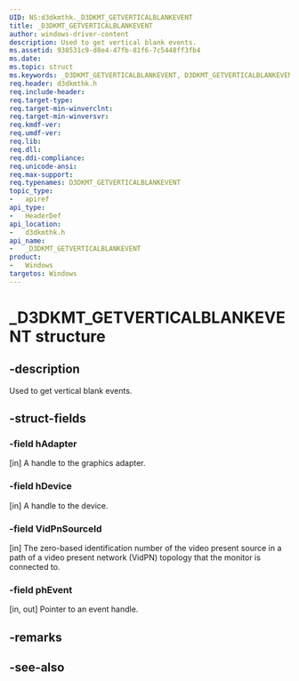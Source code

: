 ```yaml
---
UID: NS:d3dkmthk._D3DKMT_GETVERTICALBLANKEVENT
title: _D3DKMT_GETVERTICALBLANKEVENT
author: windows-driver-content
description: Used to get vertical blank events.
ms.assetid: 938531c9-d8e4-47fb-81f6-7c5448ff3fb4
ms.date: 
ms.topic: struct
ms.keywords: _D3DKMT_GETVERTICALBLANKEVENT, D3DKMT_GETVERTICALBLANKEVENT, 
req.header: d3dkmthk.h
req.include-header:
req.target-type:
req.target-min-winverclnt:
req.target-min-winversvr:
req.kmdf-ver:
req.umdf-ver:
req.lib:
req.dll:
req.ddi-compliance:
req.unicode-ansi:
req.max-support:
req.typenames: D3DKMT_GETVERTICALBLANKEVENT
topic_type: 
-	apiref
api_type: 
-	HeaderDef
api_location: 
-	d3dkmthk.h
api_name: 
-	_D3DKMT_GETVERTICALBLANKEVENT
product:
-	Windows
targetos: Windows
---
```


# _D3DKMT_GETVERTICALBLANKEVENT structure

## -description

Used to get vertical blank events.

## -struct-fields

### -field hAdapter

[in] A handle to the graphics adapter.

### -field hDevice

[in] A handle to the device.

### -field VidPnSourceId

[in] The zero-based identification number of the video present source in a path of a video present network (VidPN) topology that the monitor is connected to.

### -field phEvent
 
[in, out] Pointer to an event handle.

## -remarks

## -see-also
